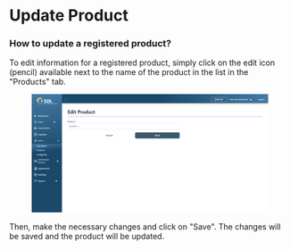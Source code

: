 # Update Product

### How to update a registered product?

To edit information for a registered product, simply click on the edit icon (pencil) available next to the name of the product in the list in the "Products" tab.

<figure><img src="../../../../.gitbook/assets/att-prod.png" alt=""><figcaption></figcaption></figure>

Then, make the necessary changes and click on "Save". The changes will be saved and the product will be updated.
